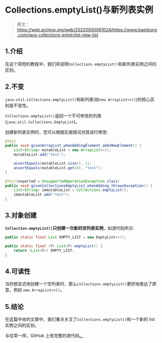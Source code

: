 # Collections.emptyList()与新列表实例

> 原文：<https://web.archive.org/web/20220930061024/https://www.baeldung.com/java-collections-emptylist-new-list>

## 1.介绍

在这个简短的教程中，我们将说明`Collections.emptyList()`和新列表实例之间的区别。

## 2.不变

`java.util.Collections.emptyList()`和新列表(如`new ArrayList<>()`)的核心区别是不变性。

`Collections.emptyList()`返回一个不可修改的列表(`java.util.Collections.EmptyList`)。

创建新列表实例时，您可以根据实施情况对其进行修改:

```java
@Test
public void givenArrayList_whenAddingElement_addsNewElement() {	 	 
    List<String> mutableList = new ArrayList<>();	 	 
    mutableList.add("test");	 	 

    assertEquals(mutableList.size(), 1);	 	 
    assertEquals(mutableList.get(0), "test");	 	 
}

@Test(expected = UnsupportedOperationException.class)	 	 
public void givenCollectionsEmptyList_whenAdding_throwsException() {	 	 
    List<String> immutableList = Collections.emptyList();	 	 
    immutableList.add("test");	 	 
}
```

## 3.对象创建

**`Collection.emptyList()`只创建一次新的空列表实例**，如源代码所示:

```java
public static final List EMPTY_LIST = new EmptyList<>();

public static final <T> List<T> emptyList() {
    return (List<T>) EMPTY_LIST;
}
```

## 4.可读性

当你想显式地创建一个空列表时，那么`Collections.emptyList()`更好地表达了原意，例如 `new ArrayList<>()`。

## 5.结论

在这篇中肯的文章中，我们重点关注了`Collections.emptyList()`和一个新的 list 实例之间的区别。

与往常一样，GitHub 上有完整的源代码[。](https://web.archive.org/web/20220801225348/https://github.com/eugenp/tutorials/tree/master/core-java-modules/core-java-collections-list-3)